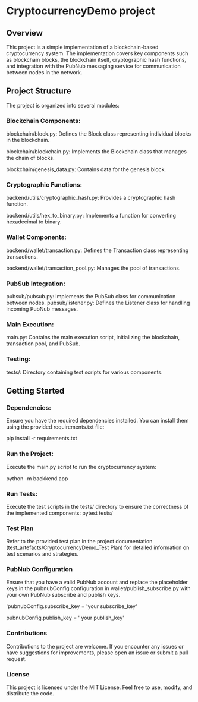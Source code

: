 # CryptocurrencyDemo project

## Overview
This project is a simple implementation of a blockchain-based cryptocurrency system. The implementation covers key components such as blockchain blocks, the blockchain itself, cryptographic hash functions, and integration with the PubNub messaging service for communication between nodes in the network.

## Project Structure
The project is organized into several modules:

### Blockchain Components:

blockchain/block.py: Defines the Block class representing individual blocks in the blockchain.

blockchain/blockchain.py: Implements the Blockchain class that manages the chain of blocks.

blockchain/genesis_data.py: Contains data for the genesis block.
### Cryptographic Functions:

backend/utils/cryptographic_hash.py: Provides a cryptographic hash function.

backend/utils/hex_to_binary.py: Implements a function for converting hexadecimal to binary.
### Wallet Components:

backend/wallet/transaction.py: Defines the Transaction class representing transactions.

backend/wallet/transaction_pool.py: Manages the pool of transactions.
### PubSub Integration:

pubsub/pubsub.py: Implements the PubSub class for communication between nodes.
pubsub/listener.py: Defines the Listener class for handling incoming PubNub messages.
### Main Execution:

main.py: Contains the main execution script, initializing the blockchain, transaction pool, and PubSub.
### Testing:

tests/: Directory containing test scripts for various components.


## Getting Started
### Dependencies:

Ensure you have the required dependencies installed. You can install them using the provided requirements.txt file:

pip install -r requirements.txt


### Run the Project:

Execute the main.py script to run the cryptocurrency system:

python -m backkend.app

### Run Tests:

Execute the test scripts in the tests/ directory to ensure the correctness of the implemented components:
pytest tests/


### Test Plan
Refer to the provided test plan in the project documentation (test_artefacts/CryptocurrencyDemo_Test Plan) 
for detailed information on test scenarios and strategies.


### PubNub Configuration
Ensure that you have a valid PubNub account and replace the placeholder keys in the pubnubConfig configuration in 
wallet/publish_subscribe.py with your own PubNub subscribe and publish keys.

'pubnubConfig.subscribe_key = 'your subscribe_key'

pubnubConfig.publish_key = ' your publish_key'


### Contributions
Contributions to the project are welcome. If you encounter any issues or have suggestions for improvements, 
please open an issue or submit a pull request.

### License
This project is licensed under the MIT License. Feel free to use, modify, and distribute the code.